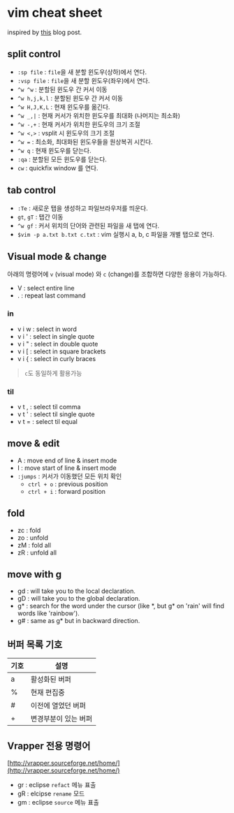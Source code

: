 # vim cheat sheet

inspired by [this](http://npcode.com/blog/archives/665) blog post.

## split control

* `:sp file` : `file`을 새 분할 윈도우(상하)에서 연다.
* `:vsp file` : `file`을 새 분할 윈도우(좌우)에서 연다.
* `^w ^w` : 분할된 윈도우 간 커서 이동
* `^w h,j,k,l` : 분할된 윈도우 간 커서 이동
* `^w H,J,K,L` : 현재 윈도우를 옮긴다.
* `^w _,|` : 현재 커서가 위치한 윈도우를 최대화 (나머지는 최소화)
* `^w -,+` : 현재 커서가 위치한 윈도우의 크기 조절
* `^w <,>` : vsplit 시 윈도우의 크기 조절
* `^w =` : 최소화, 최대화된 윈도우들을 원상복귀 시킨다.
* `^w q` : 현재 윈도우를 닫는다.
* `:qa` : 분할된 모든 윈도우를 닫는다.
* `cw` : quickfix window 를 연다.

## tab control

* `:Te` : 새로운 탭을 생성하고 파일브라우저를 띄운다.
* `gt`, `gT` : 탭간 이동
* `^w gf` : 커서 위치의 단어와 관련된 파일을 새 탭에 연다.
* `$vim -p a.txt b.txt c.txt` : vim 실행시 a, b, c 파일을 개별 탭으로 연다.

## Visual mode & change

아래의 명령어에 `v` (visual mode) 와 `c` (change)를 조합하면 다양한 응용이 가능하다.

* V : select entire line
* . : repeat last command

### in

* v i w : select in word
* v i ' : select in single quote
* v i " : select in double quote
* v i [ : select in square brackets
* v i { : select in curly braces

> `c`도 동일하게 활용가능

### til

* v t , : select til comma
* v t ' : select til single quote
* v t = : select til equal

## move & edit

* A : move end of line & insert mode
* I : move start of line & insert mode
* `:jumps` : 커서가 이동했던 모든 위치 확인
  * `ctrl + o` : previous position
  * `ctrl + i` : forward position

## fold

* zc : fold
* zo : unfold
* zM : fold all
* zR : unfold all

## move with g

* gd : will take you to the local declaration.
* gD : will take you to the global declaration.
* g\* : search for the word under the cursor (like \*, but g\* on 'rain' will find words like 'rainbow').
* g# : same as g* but in backward direction.

## 버퍼 목록 기호

기호 | 설명
-----|-----
a | 활성화된 버퍼
% | 현재 편집중
# | 이전에 열었던 버퍼
+ | 변경부분이 있는 버퍼

## Vrapper 전용 명령어

[http://vrapper.sourceforge.net/home/](http://vrapper.sourceforge.net/home/)

* gr : eclipse `refact` 메뉴 표출
* gR : elcipse `rename` 모드
* gm : eclipse `source` 메뉴 표출

